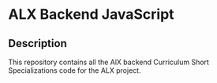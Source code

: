 # ALX Backend JavaScript

## Description

This repository contains all the AlX backend Curriculum Short Specializations code for the ALX project.
